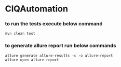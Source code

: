 # CIQAutomation

### to run the tests execute below command
    mvn clean test

### to generate allure report run below commands

    allure generate allure-results -c -o allure-report
    allure open allure-report 

